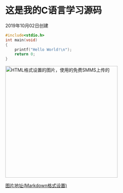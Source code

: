 # 这是我的C语言学习源码  
2019年10月02日创建
```c
#include<stdio.h>
int main(void)
{
	printf("Hello World!\n");
	return 0;
}
```

<img src = https://i.loli.net/2019/12/10/xGR1XZaj98Kpmsl.gif heigth = "350" width = "350" alt = "HTML格式设置的图片，使用的免费SMMS上传的" align = "center"/>

[图片地址(Markdown格式设置)](https://i.loli.net/2019/12/10/xGR1XZaj98Kpmsl.gif)